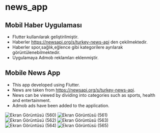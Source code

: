 # news_app

## Mobil Haber Uygulaması
- Flutter kullanılarak geliştirilmiştir.
- Haberler https://newsapi.org/s/turkey-news-api den çekilmektedir.
- Haberler spor,sağlık,eğlence gibi kategorilere ayrılarak görüntülenebilmektedir.
- Uygulamaya Admob reklamları eklenmiştir.
## Mobile News App
- This app developed using Flutter.
- News are taken from https://newsapi.org/s/turkey-news-api.
- News can be viewed by dividing into categories such as sports, health and entertainment.
- Admob ads have been added to the application.

![Ekran Görüntüsü (560)](https://user-images.githubusercontent.com/57114578/132090708-014e1729-bf24-493f-83df-09b158a1d5c4.png)
![Ekran Görüntüsü (561)](https://user-images.githubusercontent.com/57114578/132090715-bf4fb457-44ae-49b9-a974-666f1291dd06.png)
![Ekran Görüntüsü (562)](https://user-images.githubusercontent.com/57114578/132090719-68911796-895d-4cf1-ab0b-c2b09e7b606e.png)
![Ekran Görüntüsü (563)](https://user-images.githubusercontent.com/57114578/132090723-52088149-85c7-4550-b9f4-427bdd457b34.png)
![Ekran Görüntüsü (564)](https://user-images.githubusercontent.com/57114578/132090727-af5ba54e-aeb6-4e77-8beb-40b15a6b3b80.png)
![Ekran Görüntüsü (565)](https://user-images.githubusercontent.com/57114578/132090740-e6be4b88-dca3-4940-9fb3-4d31be02a04e.png)


